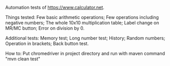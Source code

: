 Automation tests of https://www.calculator.net. 

Things tested:
Few basic arithmetic operations;
Few operations including negative numbers;
The whole 10x10 multiplication table;
Label change on MR/MC button;
Error on division by 0.

Additional tests:
Memory test;
Long number test;
History;
Random numbers;
Operation in brackets;
Back button test.

How to:
Put chromedriver in project directory and run with maven command
"mvn clean test"
